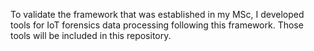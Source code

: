 To validate the framework that was established in my MSc, I developed tools for IoT forensics data processing following this framework. Those tools will be included in this repository.
